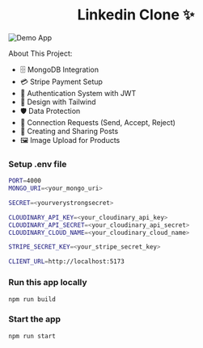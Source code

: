 <h1 align="center">Linkedin Clone ✨</h1>

![Demo App](/frontend/public/screenshot-for-readme.png)

About This Project:

-   🗄️ MongoDB Integration
-   💳 Stripe Payment Setup
-   🔐 Authentication System with JWT
-   🎨 Design with Tailwind
-   🛡️ Data Protection
-   🤝 Connection Requests (Send, Accept, Reject)
-   📝 Creating and Sharing Posts
-   🖼️ Image Upload for Products

### Setup .env file

```bash
PORT=4000
MONGO_URI=<your_mongo_uri>

SECRET=<yourverystrongsecret>

CLOUDINARY_API_KEY=<your_cloudinary_api_key>
CLOUDINARY_API_SECRET=<your_cloudinary_api_secret>
CLOUDINARY_CLOUD_NAME=<your_cloudinary_cloud_name>

STRIPE_SECRET_KEY=<your_stripe_secret_key>

CLIENT_URL=http://localhost:5173
```

### Run this app locally

```shell
npm run build
```

### Start the app

```shell
npm run start
```
